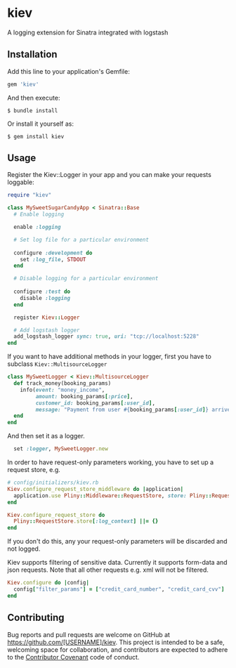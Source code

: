 # kiev
A logging extension for Sinatra integrated with logstash

## Installation

Add this line to your application's Gemfile:

```ruby
gem 'kiev'
```

And then execute:

    $ bundle install

Or install it yourself as:

    $ gem install kiev

## Usage

Register the Kiev::Logger in your app and you can make your requests loggable:

```ruby
require "kiev"

class MySweetSugarCandyApp < Sinatra::Base
  # Enable logging

  enable :logging

  # Set log file for a particular environment
  
  configure :development do
    set :log_file, STDOUT
  end

  # Disable logging for a particular environment
  
  configure :test do
    disable :logging
  end

  register Kiev::Logger

  # Add logstash logger
  add_logstash_logger sync: true, uri: "tcp://localhost:5228"
end
```

If you want to have additional methods in your logger, first you have to subclass `Kiev::MultisourceLogger`

```ruby
class MySweetLogger < Kiev::MultisourceLogger
  def track_money(booking_params)
    info(event: "money_income",
         amount: booking_params[:price],
         customer_id: booking_params[:user_id],
         message: "Payment from user #{booking_params[:user_id]} arrived. Amount: #{booking_params[:price]}.")
  end
end
```

And then set it as a logger.

```ruby
  set :logger, MySweetLogger.new
```

In order to have request-only parameters working, you have to set up a request store, e.g.

```ruby
# config/initializers/kiev.rb
Kiev.configure_request_store_middleware do |application|
  application.use Pliny::Middleware::RequestStore, store: Pliny::RequestStore
end

Kiev.configure_request_store do
  Pliny::RequestStore.store[:log_context] ||= {}
end
```

If you don't do this, any your request-only parameters will be discarded and not logged.

Kiev supports filtering of sensitive data. Currently it supports form-data and json requests.
Note that all other requests e.g. xml will not be filtered.

```ruby
Kiev.configure do |config|
  config["filter_params"] = ["credit_card_number", "credit_card_cvv"]
end
```

## Contributing

Bug reports and pull requests are welcome on GitHub at https://github.com/[USERNAME]/kiev. This project is intended to be a safe, welcoming space for collaboration, and contributors are expected to adhere to the [Contributor Covenant](contributor-covenant.org) code of conduct.
